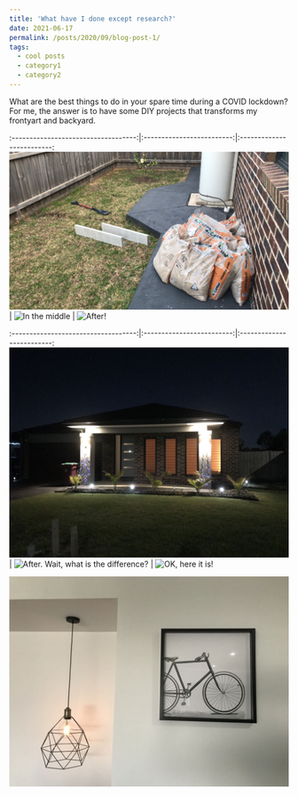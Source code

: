 ```yaml
---
title: 'What have I done except research?'
date: 2021-06-17
permalink: /posts/2020/09/blog-post-1/
tags:
  - cool posts
  - category1
  - category2
---
```


What are the best things to do in your spare time during a COVID lockdown? For me, the answer is to have some DIY projects that transforms my frontyart and backyard.

:-----------------------------------:|:-------------------------:|:-------------------------:
![Before](/images/life/P2.jpg) | ![In the middle](/images/life/P2A.jpg) | ![After!](/images/life/P2B.jpg)


:-----------------------------------:|:-------------------------:|:-------------------------:
![Before](https://github.com/NeuralSec/NeuralSec.github.io/blob/master/images/life/P1.jpg) | ![After. Wait, what is the difference?](https://github.com/NeuralSec/NeuralSec.github.io/blob/master/images/life/P1A.jpg) | ![OK, here it is!](https://github.com/NeuralSec/NeuralSec.github.io/blob/master/images/life/P1B.jpg)

![Maybe easier?](https://github.com/NeuralSec/NeuralSec.github.io/blob/master/images/life/P0.jpg)